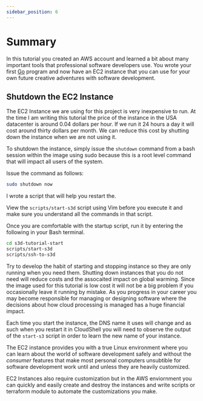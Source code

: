 ```yaml
---
sidebar_position: 6
---
```


# Summary

In this tutorial you created an AWS account and learned a bit about many
important tools that professional software developers use. You wrote your first
[Go](https://go.dev/) program and now have an EC2 instance that you can use for
your own future creative adventures with software development.

## Shutdown the EC2 Instance

The EC2 Instance we are using for this project is very inexpensive to run. At
the time I am writing this tutorial the price of the instance in the USA
datacenter is around 0.04 dollars per hour. If we run it 24 hours a day it will
cost around thirty dollars per month. We can reduce this cost by shutting down
the instance when we are not using it.

To shutdown the instance, simply issue the `shutdown` command from a bash
session within the image using sudo because this is a root level command that
will impact all users of the system.

Issue the command as follows:

```bash
sudo shutdown now
```

I wrote a script that will help you restart the.

View the `scripts/start-s3d` script using Vim before you execute it and make
sure you understand all the commands in that script.

Once you are comfortable with the startup script, run it by entering the
following in your Bash terminal.

```bash
cd s3d-tutorial-start
scripts/start-s3d
scripts/ssh-to-s3d 
```

Try to develop the habit of starting and stopping instance so they are only
running when you need them. Shutting down instances that you do not need will
reduce costs and the assocaited impact on global warming. Since the image used
for this tutorial is low cost it will not be a big problem if you occasionally
leave it running by mistake. As you progress in your career you may become
responsible for managing or designing software where the decisions about how
cloud processing is managed has a huge financial impact.

Each time you start the instance, the DNS name it uses will change and as such
when you restart it in CloudShell you will need to observe the output of the
`start-s3` script in order to learn the new name of your instance.

The EC2 instance provides you with a true Linux environment where you can learn
about the world of software development safely and without the _consumer_
features that make most personal computers unsubtible for software development
work until and unless they are heavily customized.

EC2 Instances also require customization but in the AWS enviornment you can
quickly and easily create and destroy the instances and write scripts or
terraform module to automate the customizations you make.

